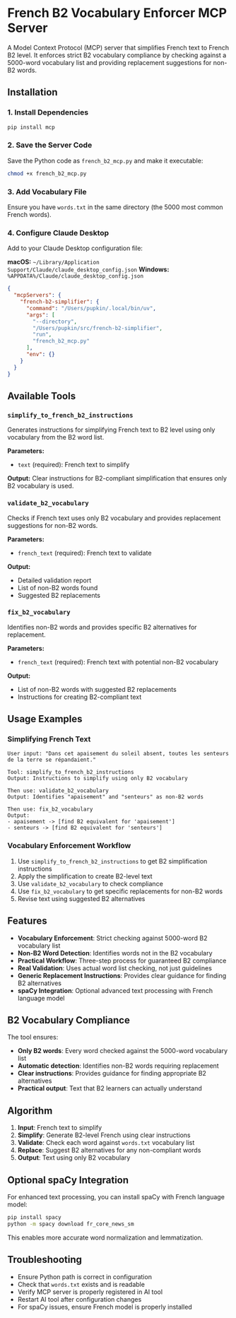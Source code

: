 # French B2 Vocabulary Enforcer MCP Server

A Model Context Protocol (MCP) server that simplifies French text to French B2 level. It enforces strict B2 vocabulary compliance by checking against a 5000-word vocabulary list and providing replacement suggestions for non-B2 words.

## Installation

### 1. Install Dependencies

```bash
pip install mcp
```

### 2. Save the Server Code

Save the Python code as `french_b2_mcp.py` and make it executable:

```bash
chmod +x french_b2_mcp.py
```

### 3. Add Vocabulary File

Ensure you have `words.txt` in the same directory (the 5000 most common French words).

### 4. Configure Claude Desktop

Add to your Claude Desktop configuration file:

**macOS:** `~/Library/Application Support/Claude/claude_desktop_config.json`
**Windows:** `%APPDATA%/Claude/claude_desktop_config.json`

```json
{
  "mcpServers": {
    "french-b2-simplifier": {
      "command": "/Users/pupkin/.local/bin/uv",
      "args": [
        "--directory",
        "/Users/pupkin/src/french-b2-simplifier",
        "run",
        "french_b2_mcp.py"
      ],
      "env": {}
    }
  }
}
```

## Available Tools

### `simplify_to_french_b2_instructions`
Generates instructions for simplifying French text to B2 level using only vocabulary from the B2 word list.

**Parameters:**
- `text` (required): French text to simplify

**Output:**
Clear instructions for B2-compliant simplification that ensures only B2 vocabulary is used.

### `validate_b2_vocabulary`
Checks if French text uses only B2 vocabulary and provides replacement suggestions for non-B2 words.

**Parameters:**
- `french_text` (required): French text to validate

**Output:**
- Detailed validation report
- List of non-B2 words found
- Suggested B2 replacements

### `fix_b2_vocabulary`
Identifies non-B2 words and provides specific B2 alternatives for replacement.

**Parameters:**
- `french_text` (required): French text with potential non-B2 vocabulary

**Output:**
- List of non-B2 words with suggested B2 replacements
- Instructions for creating B2-compliant text

## Usage Examples

### Simplifying French Text
```
User input: "Dans cet apaisement du soleil absent, toutes les senteurs de la terre se répandaient."

Tool: simplify_to_french_b2_instructions
Output: Instructions to simplify using only B2 vocabulary

Then use: validate_b2_vocabulary
Output: Identifies "apaisement" and "senteurs" as non-B2 words

Then use: fix_b2_vocabulary
Output:
- apaisement -> [find B2 equivalent for 'apaisement']
- senteurs -> [find B2 equivalent for 'senteurs']
```

### Vocabulary Enforcement Workflow
1. Use `simplify_to_french_b2_instructions` to get B2 simplification instructions
2. Apply the simplification to create B2-level text
3. Use `validate_b2_vocabulary` to check compliance
4. Use `fix_b2_vocabulary` to get specific replacements for non-B2 words
5. Revise text using suggested B2 alternatives

## Features

- **Vocabulary Enforcement**: Strict checking against 5000-word B2 vocabulary list
- **Non-B2 Word Detection**: Identifies words not in the B2 vocabulary
- **Practical Workflow**: Three-step process for guaranteed B2 compliance
- **Real Validation**: Uses actual word list checking, not just guidelines
- **Generic Replacement Instructions**: Provides clear guidance for finding B2 alternatives
- **spaCy Integration**: Optional advanced text processing with French language model

## B2 Vocabulary Compliance

The tool ensures:
- **Only B2 words**: Every word checked against the 5000-word vocabulary list
- **Automatic detection**: Identifies non-B2 words requiring replacement
- **Clear instructions**: Provides guidance for finding appropriate B2 alternatives
- **Practical output**: Text that B2 learners can actually understand

## Algorithm
1. **Input**: French text to simplify
2. **Simplify**: Generate B2-level French using clear instructions
3. **Validate**: Check each word against `words.txt` vocabulary list
4. **Replace**: Suggest B2 alternatives for any non-compliant words
5. **Output**: Text using only B2 vocabulary

## Optional spaCy Integration

For enhanced text processing, you can install spaCy with French language model:

```bash
pip install spacy
python -m spacy download fr_core_news_sm
```

This enables more accurate word normalization and lemmatization.

## Troubleshooting

- Ensure Python path is correct in configuration
- Check that `words.txt` exists and is readable
- Verify MCP server is properly registered in AI tool
- Restart AI tool after configuration changes
- For spaCy issues, ensure French model is properly installed